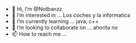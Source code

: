 - 👋 Hi, I’m @Notbanzz
- 👀 I’m interested in ... Los coches y la informatica
- 🌱 I’m currently learning ... java, c++
- 💞️ I’m looking to collaborate on ... ahorita no 
- 📫 How to reach me ...

<!---
Notbanzz/Notbanzz is a ✨ special ✨ repository because its `README.md` (this file) appears on your GitHub profile.
You can click the Preview link to take a look at your changes.
--->
